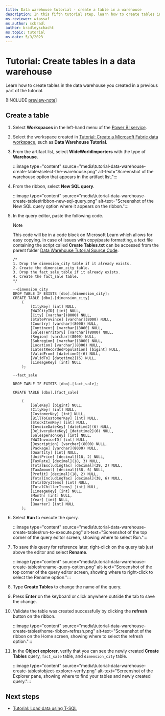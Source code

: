 ```yaml
---
title: Data warehouse tutorial - create a table in a warehouse
description: In this fifth tutorial step, learn how to create tables in the data warehouse you created in a previous part of the tutorial.
ms.reviewer: wiassaf
ms.author: scbradl
author: bradleyschacht
ms.topic: tutorial
ms.date: 5/9/2023
---
```


# Tutorial: Create tables in a data warehouse

Learn how to create tables in the data warehouse you created in a previous part of the tutorial.

[!INCLUDE [preview-note](../includes/preview-note.md)]

## Create a table

1. Select **Workspaces** in the left-hand menu of the [Power BI service](https://powerbi.com/).

1. Select the workspace created in [Tutorial: Create a Microsoft Fabric data workspace](tutorial-data-warehouse-create-workspace.md), such as **Data Warehouse Tutorial**.  

1. From the artifact list, select **WideWorldImporters** with the type of **Warehouse**.

   :::image type="content" source="media\tutorial-data-warehouse-create-tables\select-the-warehouse.png" alt-text="Screenshot of the warehouse option that appears in the artifact list.":::

1. From the ribbon, select **New SQL query**.

   :::image type="content" source="media\tutorial-data-warehouse-create-tables\ribbon-new-sql-query.png" alt-text="Screenshot of the New SQL query option where it appears on the ribbon.":::

1. In the query editor, paste the following code.

   > [!NOTE]
   > This code will be in a code block on Microsoft Learn which allows for easy copying. In case of issues with copy/paste formatting, a text file containing the script called **Create Tables.txt** can be accessed from the parent folder [Data Warehouse Tutorial Source Code](../placeholder.md).

   ```
   /*
   1. Drop the dimension_city table if it already exists.
   2. Create the dimension_city table.
   3. Drop the fact_sale table if it already exists.
   4. Create the fact_sale table.
   */

   --dimension_city
   DROP TABLE IF EXISTS [dbo].[dimension_city];
   CREATE TABLE [dbo].[dimension_city]
       (
           [CityKey] [int] NULL,
           [WWICityID] [int] NULL,
           [City] [varchar](8000) NULL,
           [StateProvince] [varchar](8000) NULL,
           [Country] [varchar](8000) NULL,
           [Continent] [varchar](8000) NULL,
           [SalesTerritory] [varchar](8000) NULL,
           [Region] [varchar](8000) NULL,
           [Subregion] [varchar](8000) NULL,
           [Location] [varchar](8000) NULL,
           [LatestRecordedPopulation] [bigint] NULL,
           [ValidFrom] [datetime2](6) NULL,
           [ValidTo] [datetime2](6) NULL,
           [LineageKey] [int] NULL
       );

   --fact_sale

   DROP TABLE IF EXISTS [dbo].[fact_sale];

   CREATE TABLE [dbo].[fact_sale]

       (
           [SaleKey] [bigint] NULL,
           [CityKey] [int] NULL,
           [CustomerKey] [int] NULL,
           [BillToCustomerKey] [int] NULL,
           [StockItemKey] [int] NULL,
           [InvoiceDateKey] [datetime2](6) NULL,
           [DeliveryDateKey] [datetime2](6) NULL,
           [SalespersonKey] [int] NULL,
           [WWIInvoiceID] [int] NULL,
           [Description] [varchar](8000) NULL,
           [Package] [varchar](8000) NULL,
           [Quantity] [int] NULL,
           [UnitPrice] [decimal](18, 2) NULL,
           [TaxRate] [decimal](18, 3) NULL,
           [TotalExcludingTax] [decimal](29, 2) NULL,
           [TaxAmount] [decimal](38, 6) NULL,
           [Profit] [decimal](18, 2) NULL,
           [TotalIncludingTax] [decimal](38, 6) NULL,
           [TotalDryItems] [int] NULL,
           [TotalChillerItems] [int] NULL,
           [LineageKey] [int] NULL,
           [Month] [int] NULL,
           [Year] [int] NULL,
           [Quarter] [int] NULL
       );
   ```

1. Select **Run** to execute the query.

   :::image type="content" source="media\tutorial-data-warehouse-create-tables\run-to-execute.png" alt-text="Screenshot of the top corner of the query editor screen, showing where to select Run.":::

1. To save this query for reference later, right-click on the query tab just above the editor and select **Rename**.

   :::image type="content" source="media\tutorial-data-warehouse-create-tables\rename-query-option.png" alt-text="Screenshot of the top corner of the query editor screen, showing where to right-click to select the Rename option.":::

1. Type **Create Tables** to change the name of the query.

1. Press **Enter** on the keyboard or click anywhere outside the tab to save the change.

1. Validate the table was created successfully by clicking the **refresh** button on the ribbon.

   :::image type="content" source="media\tutorial-data-warehouse-create-tables\home-ribbon-refresh.png" alt-text="Screenshot of the ribbon on the Home screen, showing where to select the refresh option.":::

1. In the **Object explorer**, verify that you can see the newly created **Create Tables** query, `fact_sale` table, and `dimension_city` table.

   :::image type="content" source="media\tutorial-data-warehouse-create-tables\object-explorer-verify.png" alt-text="Screenshot of the Explorer pane, showing where to find your tables and newly created query.":::

## Next steps

- [Tutorial: Load data using T-SQL](tutorial-data-warehouse-load-data.md)
